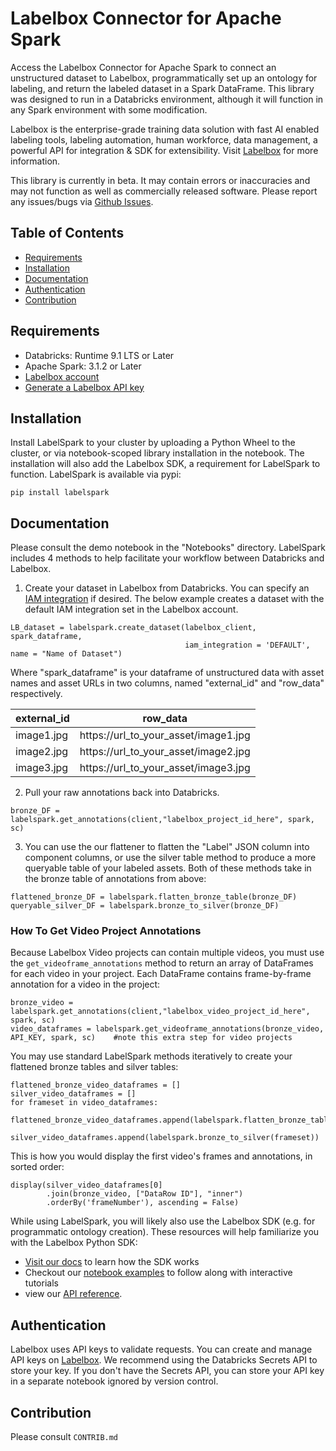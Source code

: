 # Labelbox Connector for Apache Spark

Access the Labelbox Connector for Apache Spark to connect an unstructured dataset to Labelbox, programmatically set up an ontology for labeling, and return the labeled dataset in a Spark DataFrame. This library was designed to run in a Databricks environment, although it will function in any Spark environment with some modification. 

Labelbox is the enterprise-grade training data solution with fast AI enabled labeling tools, labeling automation, human workforce, data management, a powerful API for integration & SDK for extensibility. Visit [Labelbox](http://labelbox.com/) for more information.

This library is currently in beta. It may contain errors or inaccuracies and may not function as well as commercially released software. Please report any issues/bugs via [Github Issues](https://github.com/Labelbox/LabelSpark/issues).


## Table of Contents

* [Requirements](#requirements)
* [Installation](#installation)
* [Documentation](#documentation)
* [Authentication](#authentication)
* [Contribution](#contribution)

## Requirements

* Databricks: Runtime 9.1 LTS or Later
* Apache Spark: 3.1.2 or Later
* [Labelbox account](http://app.labelbox.com/)
* [Generate a Labelbox API key](https://labelbox.com/docs/api/getting-started#create_api_key)

## Installation

Install LabelSpark to your cluster by uploading a Python Wheel to the cluster, or via notebook-scoped library installation in the notebook. The installation will also add the Labelbox SDK, a requirement for LabelSpark to function. LabelSpark is available via pypi: 

```
pip install labelspark
```

## Documentation

Please consult the demo notebook in the "Notebooks" directory. LabelSpark includes 4 methods to help facilitate your workflow between Databricks and Labelbox. 

1. Create your dataset in Labelbox from Databricks. You can specify an [IAM integration](https://docs.labelbox.com/docs/iam-delegated-access) if desired. The below example creates a dataset with the default IAM integration set in the Labelbox account.

```
LB_dataset = labelspark.create_dataset(labelbox_client, spark_dataframe, 
                                       iam_integration = 'DEFAULT', name = "Name of Dataset")
```
Where "spark_dataframe" is your dataframe of unstructured data with asset names and asset URLs in two columns, named "external_id" and "row_data" respectively.

| external_id | row_data                             |
|-------------|--------------------------------------|
| image1.jpg  | https://url_to_your_asset/image1.jpg |
| image2.jpg  | https://url_to_your_asset/image2.jpg |
| image3.jpg  | https://url_to_your_asset/image3.jpg |

2. Pull your raw annotations back into Databricks. 
```
bronze_DF = labelspark.get_annotations(client,"labelbox_project_id_here", spark, sc) 
```

3. You can use the our flattener to flatten the "Label" JSON column into component columns, or use the silver table method to produce a more queryable table of your labeled assets. Both of these methods take in the bronze table of annotations from above: 

```
flattened_bronze_DF = labelspark.flatten_bronze_table(bronze_DF)
queryable_silver_DF = labelspark.bronze_to_silver(bronze_DF)
```

### How To Get Video Project Annotations

Because Labelbox Video projects can contain multiple videos, you must use the `get_videoframe_annotations` method to return an array of DataFrames for each video in your project. Each DataFrame contains frame-by-frame annotation for a video in the project: 

```
bronze_video = labelspark.get_annotations(client,"labelbox_video_project_id_here", spark, sc) 
video_dataframes = labelspark.get_videoframe_annotations(bronze_video, API_KEY, spark, sc)    #note this extra step for video projects 
```
You may use standard LabelSpark methods iteratively to create your flattened bronze tables and silver tables: 
```
flattened_bronze_video_dataframes = []
silver_video_dataframes = [] 
for frameset in video_dataframes: 
  flattened_bronze_video_dataframes.append(labelspark.flatten_bronze_table(frameset))
  silver_video_dataframes.append(labelspark.bronze_to_silver(frameset))
```
This is how you would display the first video's frames and annotations, in sorted order: 
```
display(silver_video_dataframes[0]
        .join(bronze_video, ["DataRow ID"], "inner")
        .orderBy('frameNumber'), ascending = False)
```

While using LabelSpark, you will likely also use the Labelbox SDK (e.g. for programmatic ontology creation). These resources will help familiarize you with the Labelbox Python SDK: 
* [Visit our docs](https://labelbox.com/docs/python-api) to learn how the SDK works
* Checkout our [notebook examples](https://github.com/Labelbox/labelspark/tree/master/notebooks) to follow along with interactive tutorials
* view our [API reference](https://labelbox.com/docs/python-api/api-reference).

## Authentication

Labelbox uses API keys to validate requests. You can create and manage API keys on [Labelbox](https://app.labelbox.com/account/api-keys). We recommend using the Databricks Secrets API to store your key. If you don't have the Secrets API, you can store your API key in a separate notebook ignored by version control. 


## Contribution
Please consult `CONTRIB.md`


